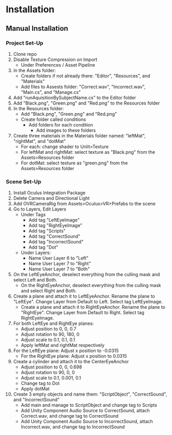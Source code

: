 # Installation 

## Manual Installation

### Project Set-Up

1. Clone repo
2. Disable Texture Compression on Import
	* Under Preferences / Asset Pipeline
3. In the Assets folder:
	* Create folders if not already there: "Editor", "Resources", and "Materials"
	* Add files to Assests folder: "Correct.wav", "Incorrect.wav", "Main.cs", and "Manage.cs"
4. Add "runAquisitionBySubjectName.cs" to the Editor folder
5. Add "Black.png", "Green.png" and "Red.png" to the Resources folder
5. In the Resources folder:
	* Add "Black.png", "Green.png" and "Red.png"
	* Create folder called conditions
		* Add folders for each condition
			* Add images to these folders
6. Create three materials in the Materials folder named: "leftMat", "rightMat", and "dotMat"
	* For each: change shader to Unlit>Texture
	* For leftMat and rightMat: select texture as "Black.png" from the Assets>Resources folder
	* For dotMat: select texture as "green.png" from the Assets>Resources folder
  
### Scene Set-Up

1. Install Oculus Integration Package
2. Delete Camera and Directional Light
3. Add OVRCameraRig from Assets>Oculus>VR>Prefabs to the scene
4. Go to Layers, Edit Layers
	* Under Tags
		* Add tag "LeftEyeImage"
		* Add tag "RightEyeImage"
		* Add tag "Scripts"
		* Add tag "CorrectSound"
		* Add tag "IncorrectSound"
		* Add tag "Dot"
	* Under Layers:
		* Name User Layer 6 to "Left"
		* Name User Layer 7 to "Right"
		* Name User Layer 7 to "Both"
5. On the LeftEyeAnchor, deselect everything from the culling mask and select Left and Both.
	* On the RightEyeAnchor, deselect everything from the culling mask and select Right and Both.
6. Create a plane and attach it to LeftEyeAnchor. Rename the plane to "LeftEye". Change Layer from Default to Left. Select tag LeftEyeImage.
 	* Create a plane and attach it to RightEyeAnchor. Rename the plane to "RightEye". Change Layer from Default to Right. Select tag RightEyeImage.
7. For both LeftEye and RightEye planes:
	* Adjust position to 0, 0, 0.7
	* Adjust rotation to 90, 180, 0
	* Adjust scale to 0.1, 0.1, 0.1
	* Apply leftMat and rightMat respectively
8. For the LeftEye plane: Adjust x position to -0.0315
	* For the RightEye plane: Adjust x position to 0.0315
9. Create a cylinder and attach it to the CenterEyeAnchor
	* Adjust position to 0, 0, 0.698
	* Adjust rotation to 90, 0, 0
	* Adjust scale to 0.1, 0.001, 0.1
	* Change tag to Dot
	* Apply dotMat
10. Create 3 empty objects and name them: "ScriptObject", "CorrectSound", and "IncorrectSound"
	* Add main and manage to ScriptObject and change tag to Scripts
	* Add Unity Component Audio Source to CorrectSound, attach Correct.wav, and change tag to CorrectSound
	* Add Unity Component Audio Source to IncorrectSound, attach Incorrect.wav, and change tag to IncorrectSound
